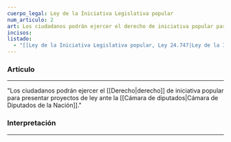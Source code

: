 ```yaml
---
cuerpo_legal: Ley de la Iniciativa Legislativa popular
num_articulo: 2
art: Los ciudadanos podrán ejercer el derecho de iniciativa popular para presentar proyectos de ley ante la Cámara de Diputados de la Nación.
incisos: 
listado:
  - "[[Ley de la Iniciativa Legislativa popular, Ley 24.747|Ley de la Iniciativa Legislativa popular]]"
---
```

### Artículo
---
"Los ciudadanos podrán ejercer el [[Derecho|derecho]] de iniciativa popular para presentar proyectos de ley ante la [[Cámara de diputados|Cámara de Diputados de la Nación]]."


### Interpretación
---
